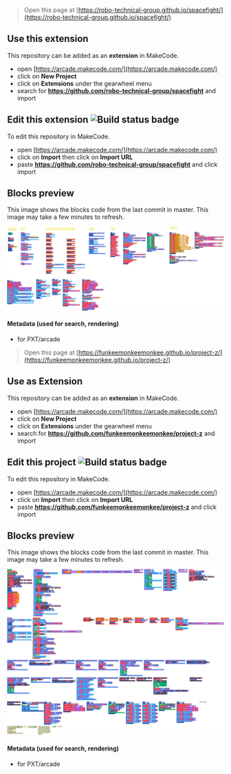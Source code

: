 > Open this page at [https://robo-technical-group.github.io/spacefight/](https://robo-technical-group.github.io/spacefight/)

## Use this extension

This repository can be added as an **extension** in MakeCode.

* open [https://arcade.makecode.com/](https://arcade.makecode.com/)
* click on **New Project**
* click on **Extensions** under the gearwheel menu
* search for **https://github.com/robo-technical-group/spacefight** and import

## Edit this extension ![Build status badge](https://github.com/robo-technical-group/spacefight/workflows/MakeCode/badge.svg)

To edit this repository in MakeCode.

* open [https://arcade.makecode.com/](https://arcade.makecode.com/)
* click on **Import** then click on **Import URL**
* paste **https://github.com/robo-technical-group/spacefight** and click import

## Blocks preview

This image shows the blocks code from the last commit in master.
This image may take a few minutes to refresh.

![A rendered view of the blocks](https://github.com/robo-technical-group/spacefight/raw/master/.github/makecode/blocks.png)

#### Metadata (used for search, rendering)

* for PXT/arcade
<script src="https://makecode.com/gh-pages-embed.js"></script><script>makeCodeRender("{{ site.makecode.home_url }}", "{{ site.github.owner_name }}/{{ site.github.repository_name }}");</script>



> Open this page at [https://funkeemonkeemonkee.github.io/project-z/](https://funkeemonkeemonkee.github.io/project-z/)

## Use as Extension

This repository can be added as an **extension** in MakeCode.

* open [https://arcade.makecode.com/](https://arcade.makecode.com/)
* click on **New Project**
* click on **Extensions** under the gearwheel menu
* search for **https://github.com/funkeemonkeemonkee/project-z** and import

## Edit this project ![Build status badge](https://github.com/funkeemonkeemonkee/project-z/workflows/MakeCode/badge.svg)

To edit this repository in MakeCode.

* open [https://arcade.makecode.com/](https://arcade.makecode.com/)
* click on **Import** then click on **Import URL**
* paste **https://github.com/funkeemonkeemonkee/project-z** and click import

## Blocks preview

This image shows the blocks code from the last commit in master.
This image may take a few minutes to refresh.

![A rendered view of the blocks](https://github.com/funkeemonkeemonkee/project-z/raw/master/.github/makecode/blocks.png)

#### Metadata (used for search, rendering)

* for PXT/arcade
<script src="https://makecode.com/gh-pages-embed.js"></script><script>makeCodeRender("{{ site.makecode.home_url }}", "{{ site.github.owner_name }}/{{ site.github.repository_name }}");</script>
